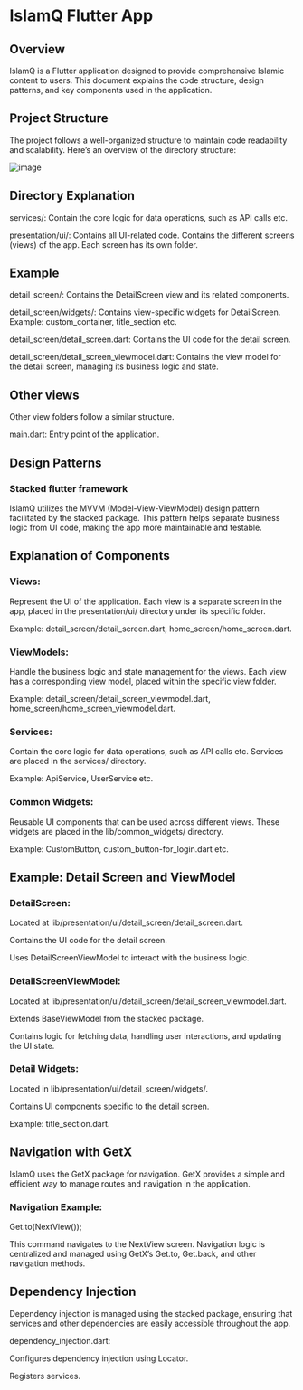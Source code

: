 # IslamQ Flutter App

## Overview

IslamQ is a Flutter application designed to provide comprehensive Islamic content to users. This document explains the code structure, design patterns, and key components used in the application.

## Project Structure

The project follows a well-organized structure to maintain code readability and scalability. Here’s an overview of the directory structure:

![image](https://github.com/grayhatdevelopers/uni-of-madinah/assets/113006875/3bf4844c-9862-4f1f-95a0-158b235f3801)

## Directory Explanation

services/: Contain the core logic for data operations, such as API calls etc.

presentation/ui/: Contains all UI-related code. Contains the different screens (views) of the app. Each screen has its own folder. 

## Example 

detail_screen/: Contains the DetailScreen view and its related components.

detail_screen/widgets/: Contains view-specific widgets for DetailScreen. Example: custom_container, title_section etc.

detail_screen/detail_screen.dart: Contains the UI code for the detail screen.

detail_screen/detail_screen_viewmodel.dart: Contains the view model for the detail screen, managing its business logic and state.

## Other views

Other view folders follow a similar structure.

main.dart: Entry point of the application.

## Design Patterns
### Stacked flutter framework
IslamQ utilizes the MVVM (Model-View-ViewModel) design pattern facilitated by the stacked package. This pattern helps separate business logic from UI code, making the app more maintainable and testable.

## Explanation of Components
### Views: 
Represent the UI of the application. Each view is a separate screen in the app, placed in the presentation/ui/ directory under its specific folder.

Example: detail_screen/detail_screen.dart, home_screen/home_screen.dart.

### ViewModels: 

Handle the business logic and state management for the views. Each view has a corresponding view model, placed within the specific view folder.

Example: detail_screen/detail_screen_viewmodel.dart, home_screen/home_screen_viewmodel.dart.

### Services: 

Contain the core logic for data operations, such as API calls etc. Services are placed in the services/ directory.

Example: ApiService, UserService etc.

### Common Widgets: 

Reusable UI components that can be used across different views. These widgets are placed in the lib/common_widgets/ directory.

Example: CustomButton, custom_button-for_login.dart etc.

## Example: Detail Screen and ViewModel

### DetailScreen:

Located at lib/presentation/ui/detail_screen/detail_screen.dart.

Contains the UI code for the detail screen.

Uses DetailScreenViewModel to interact with the business logic.

### DetailScreenViewModel:

Located at lib/presentation/ui/detail_screen/detail_screen_viewmodel.dart.

Extends BaseViewModel from the stacked package.

Contains logic for fetching data, handling user interactions, and updating the UI state.

### Detail Widgets:

Located in lib/presentation/ui/detail_screen/widgets/.

Contains UI components specific to the detail screen.

Example: title_section.dart.

## Navigation with GetX
IslamQ uses the GetX package for navigation. GetX provides a simple and efficient way to manage routes and navigation in the application.

### Navigation Example:
Get.to(NextView());

This command navigates to the NextView screen. Navigation logic is centralized and managed using GetX’s Get.to, Get.back, and other navigation methods.

## Dependency Injection

Dependency injection is managed using the stacked package, ensuring that services and other dependencies are easily accessible throughout the app.

dependency_injection.dart:

Configures dependency injection using Locator.

Registers services.
 
